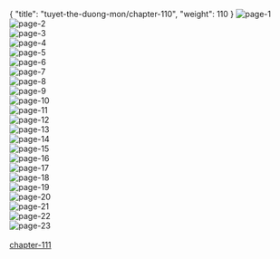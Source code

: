 { "title": "tuyet-the-duong-mon/chapter-110", "weight": 110 }
<img src="tuyet-the-duong-mon_0110_01-9f335fd431fd3230146e8b46d4438d36.webp" alt="page-1" origin="http://1.bp.blogspot.com/-A-oU_1z79is/WVDo9Y85_qI/AAAAAAAAZs4/xf_a0V2I-XswgeB_0z8Pf0aBUwtdhi5SwCLcBGAs/s1600/1.jpg?imgmax=0"><br/>
<img src="tuyet-the-duong-mon_0110_02-a004b7d00c59b8f56a247c44b6c6088f.webp" alt="page-2" origin="http://1.bp.blogspot.com/-lpUPQ0kuTCk/WVDo3iKB0_I/AAAAAAAAZsE/j-M6agPG0O47Ih0Iq6WOJ39H-VDkELEYACLcBGAs/s1600/0003.jpg?imgmax=0"><br/>
<img src="tuyet-the-duong-mon_0110_03-91b99d72bb501c21e9c491f68dde3c40.webp" alt="page-3" origin="http://1.bp.blogspot.com/-WQuw-Okjmpg/WVDo4AlU1kI/AAAAAAAAZsM/EozCx9FH-RQaPDFtVnpDRYFF8Fr0wtjswCLcBGAs/s1600/0004.jpg?imgmax=0"><br/>
<img src="tuyet-the-duong-mon_0110_04-6c212f109a45582e9089c7948770387e.webp" alt="page-4" origin="http://1.bp.blogspot.com/-QnB7fTdki2M/WVDo43dJJ4I/AAAAAAAAZsQ/ulgHMPMeOqkas8amRb_D1EDRViGPzqlZwCLcBGAs/s1600/0005.jpg?imgmax=0"><br/>
<img src="tuyet-the-duong-mon_0110_05-d5c9d25da65714a57c0c2bfbc72f4023.webp" alt="page-5" origin="http://1.bp.blogspot.com/-7tk77AmEk-o/WVDpCE_R9tI/AAAAAAAAZtg/TR4-vkoVjkQGTs2eEoLPCokaJonaXqbBgCLcBGAs/s1600/6.jpg?imgmax=0"><br/>
<img src="tuyet-the-duong-mon_0110_06-347f738b0ac1cc07d5e48ac7ba22e732.webp" alt="page-6" origin="http://1.bp.blogspot.com/-h2C8z4Vtous/WVDo5WSqwGI/AAAAAAAAZsU/Gpsb4qq46XY-AAkSoYMkARMpyKbqJTmUACLcBGAs/s1600/0007.jpg?imgmax=0"><br/>
<img src="tuyet-the-duong-mon_0110_07-9dec44d6f946e4c9aaf019e616e54630.webp" alt="page-7" origin="http://1.bp.blogspot.com/-9RaT6Vkw1Yc/WVDo5sZQcNI/AAAAAAAAZsY/o3zM0NT34QMh6S9j_5tEND5UfakWms7-ACLcBGAs/s1600/0008.jpg?imgmax=0"><br/>
<img src="tuyet-the-duong-mon_0110_08-52fac20d6d3d604eb09bb19f571b68b7.webp" alt="page-8" origin="http://1.bp.blogspot.com/-dI7pIIgttS8/WVDo51UTyGI/AAAAAAAAZsc/PEXEN2yW3ngrTTvSmsOcEKYSWPknDeGkQCLcBGAs/s1600/0009.jpg?imgmax=0"><br/>
<img src="tuyet-the-duong-mon_0110_09-fbe6066ea32adad45ac35ec26d24ed16.webp" alt="page-9" origin="http://1.bp.blogspot.com/-HX8G_5HwzIg/WVDo6pdlthI/AAAAAAAAZsg/u1_1TDfnOuEo9kTsu6C-iwkv2ybFOnALQCLcBGAs/s1600/0010.jpg?imgmax=0"><br/>
<img src="tuyet-the-duong-mon_0110_10-4419a92f521b636fa061c2d1eef086de.webp" alt="page-10" origin="http://1.bp.blogspot.com/-5R_YpGnb3Z0/WVDo678ZlWI/AAAAAAAAZsk/hIb3CPb4_tAgaapQN_HhOKKA12uRYpObwCLcBGAs/s1600/0011.jpg?imgmax=0"><br/>
<img src="tuyet-the-duong-mon_0110_11-e50a111ef14a6148b405be0684e99806.webp" alt="page-11" origin="http://1.bp.blogspot.com/-TLQdCcbCCF8/WVDo7VZKCpI/AAAAAAAAZso/E-eoRIYAhfcC4qC6xtSJikjELOxLCzSTQCLcBGAs/s1600/0012.jpg?imgmax=0"><br/>
<img src="tuyet-the-duong-mon_0110_12-bf8e319ef07cb6a5dff2d682d0d836ec.webp" alt="page-12" origin="http://1.bp.blogspot.com/-Qk4rchMLh5s/WVDo-KFNsoI/AAAAAAAAZtA/eOcRPiAGuP4iGjLWR5j1mjvLFHenwf_4wCLcBGAs/s1600/13.jpg?imgmax=0"><br/>
<img src="tuyet-the-duong-mon_0110_13-cf117e1bd3231fba13f003c38f72d545.webp" alt="page-13" origin="http://1.bp.blogspot.com/-oj28sEaNDP8/WVDo-6MVq4I/AAAAAAAAZtE/B7BMF_VpNAYeyYgrZ0R9Wvk3SvDM0BFxwCLcBGAs/s1600/14.jpg?imgmax=0"><br/>
<img src="tuyet-the-duong-mon_0110_14-6c91e811fdc2459adaa4c8171ac165df.webp" alt="page-14" origin="http://1.bp.blogspot.com/-OxNbmQ91GuI/WVDpA_C6HXI/AAAAAAAAZtU/2nEeSgrWUWABmQfCQlLz-iUKj1a6sUg_ACLcBGAs/s1600/15.jpg?imgmax=0"><br/>
<img src="tuyet-the-duong-mon_0110_15-ea71ff979e750906ba59be159d24cb14.webp" alt="page-15" origin="http://1.bp.blogspot.com/-EM6XIFhZgLQ/WVDo_jcJEWI/AAAAAAAAZtI/t52Z_oOMploaYoTEvZVV_QW4H7kEoLH_QCLcBGAs/s1600/16.jpg?imgmax=0"><br/>
<img src="tuyet-the-duong-mon_0110_16-053909ead517efff9850e4a04c0c8046.webp" alt="page-16" origin="http://1.bp.blogspot.com/-jbuaECy1lg0/WVDo_w4HWgI/AAAAAAAAZtM/vBvNfH1EoCwtf1Mcaiq4smQa9x2MaKdpwCLcBGAs/s1600/17.jpg?imgmax=0"><br/>
<img src="tuyet-the-duong-mon_0110_17-db1f746c36675f4235bf602985b00245.webp" alt="page-17" origin="http://1.bp.blogspot.com/-Nh7YMYEF6Ik/WVDpAnKbVfI/AAAAAAAAZtQ/l0nL3wRwnkMYqebDTszoftnAzuOl1vHJACLcBGAs/s1600/18.jpg?imgmax=0"><br/>
<img src="tuyet-the-duong-mon_0110_18-94a06436dddfe769206ef8980e0c6239.webp" alt="page-18" origin="http://1.bp.blogspot.com/-qHWsH41zYjo/WVDpBGvEq3I/AAAAAAAAZtY/iws4nuC7E-EdUO5izZ5CtJIXgT1Vt35TwCLcBGAs/s1600/19.jpg?imgmax=0"><br/>
<img src="tuyet-the-duong-mon_0110_19-0f2b935cf7b4d5ce75bd269428a84489.webp" alt="page-19" origin="http://1.bp.blogspot.com/-HW5ZzvzSVPc/WVDo7_cds-I/AAAAAAAAZs8/0NXlQrUxFJEto15wy4i8k7h753eDgc2mwCLcBGAs/s1600/0020.jpg?imgmax=0"><br/>
<img src="tuyet-the-duong-mon_0110_20-f455e312fe0057c0cd5e51eed2c8a6da.webp" alt="page-20" origin="http://1.bp.blogspot.com/-KkybqZB2N_c/WVDo8Nkw63I/AAAAAAAAZss/LL6cFgg6RE0w9LFyu5-LayNMy9O49UrlwCLcBGAs/s1600/0021.jpg?imgmax=0"><br/>
<img src="tuyet-the-duong-mon_0110_21-042ba149476f4d3273b07c05a755131a.webp" alt="page-21" origin="http://1.bp.blogspot.com/-LYqD2A3mtX0/WVDo8W5Lm9I/AAAAAAAAZsw/YZ3aAhXza-kl9Uvy9Bc0nvoJYcuJgM-JgCLcBGAs/s1600/0022.jpg?imgmax=0"><br/>
<img src="tuyet-the-duong-mon_0110_22-6b5de36e103c5f49d479756e1a32e9a0.webp" alt="page-22" origin="http://1.bp.blogspot.com/-4xoleQy_CDg/WVDpByAIiAI/AAAAAAAAZtc/IwPXDjMtTjYbnWbEyVz-QUAIO2Xw-b4oQCLcBGAs/s1600/23.jpg?imgmax=0"><br/>
<img src="tuyet-the-duong-mon_0110_23-8d6c7f6933cac1efb4c1e010ce7d136a.webp" alt="page-23" origin="http://1.bp.blogspot.com/-R2bqJI2esl8/WVDo88HmoiI/AAAAAAAAZs0/HrkqTPLzdscrvS3wtggvlMpNgvLvcOVjwCLcBGAs/s1600/0024.jpg?imgmax=0"><br/>
<br/><a class="nextchap" href="/tuyet-the-duong-mon/chapter-111">chapter-111</a>
